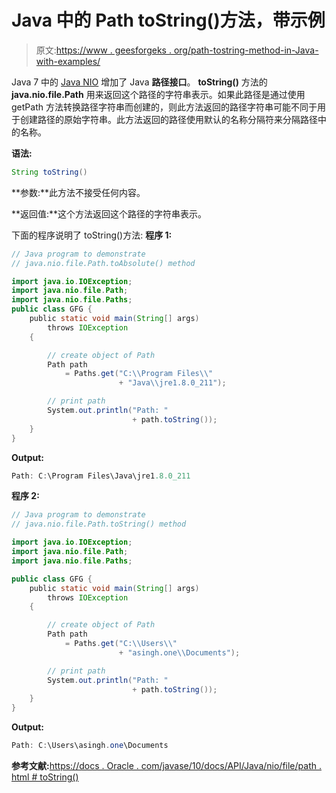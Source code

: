 # Java 中的 Path toString()方法，带示例

> 原文:[https://www . geesforgeks . org/path-tostring-method-in-Java-with-examples/](https://www.geeksforgeeks.org/path-tostring-method-in-java-with-examples/)

Java 7 中的 [Java NIO](https://www.geeksforgeeks.org/tag/java-nio-package/) 增加了 Java **路径接口**。 **toString()** 方法的 **java.nio.file.Path** 用来返回这个路径的字符串表示。如果此路径是通过使用 getPath 方法转换路径字符串而创建的，则此方法返回的路径字符串可能不同于用于创建路径的原始字符串。此方法返回的路径使用默认的名称分隔符来分隔路径中的名称。

**语法:**

```java
String toString()

```

**参数:**此方法不接受任何内容。

**返回值:**这个方法返回这个路径的字符串表示。

下面的程序说明了 toString()方法:
**程序 1:**

```java
// Java program to demonstrate
// java.nio.file.Path.toAbsolute() method

import java.io.IOException;
import java.nio.file.Path;
import java.nio.file.Paths;
public class GFG {
    public static void main(String[] args)
        throws IOException
    {

        // create object of Path
        Path path
            = Paths.get("C:\\Program Files\\"
                        + "Java\\jre1.8.0_211");

        // print path
        System.out.println("Path: "
                           + path.toString());
    }
}
```

**Output:**

```java
Path: C:\Program Files\Java\jre1.8.0_211

```

**程序 2:**

```java
// Java program to demonstrate
// java.nio.file.Path.toString() method

import java.io.IOException;
import java.nio.file.Path;
import java.nio.file.Paths;

public class GFG {
    public static void main(String[] args)
        throws IOException
    {

        // create object of Path
        Path path
            = Paths.get("C:\\Users\\"
                        + "asingh.one\\Documents");

        // print path
        System.out.println("Path: "
                           + path.toString());
    }
}
```

**Output:**

```java
Path: C:\Users\asingh.one\Documents

```

**参考文献:**[https://docs . Oracle . com/javase/10/docs/API/Java/nio/file/path . html # toString()](https://docs.oracle.com/javase/10/docs/api/java/nio/file/Path.html#toString())